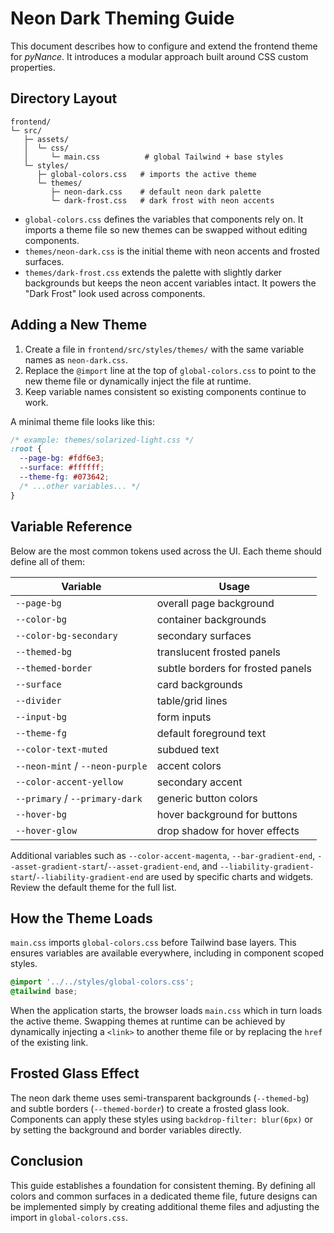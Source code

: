 # Neon Dark Theming Guide

This document describes how to configure and extend the frontend theme for *pyNance*.
It introduces a modular approach built around CSS custom properties.

## Directory Layout

```
frontend/
└─ src/
   ├─ assets/
   │  └─ css/
   │     └─ main.css          # global Tailwind + base styles
   └─ styles/
      ├─ global-colors.css   # imports the active theme
      └─ themes/
         ├─ neon-dark.css    # default neon dark palette
         └─ dark-frost.css   # dark frost with neon accents
```

* `global-colors.css` defines the variables that components rely on. It imports
  a theme file so new themes can be swapped without editing components.
* `themes/neon-dark.css` is the initial theme with neon accents and frosted
  surfaces.
* `themes/dark-frost.css` extends the palette with slightly darker backgrounds
  but keeps the neon accent variables intact. It powers the "Dark Frost" look
  used across components.

## Adding a New Theme

1. Create a file in `frontend/src/styles/themes/` with the same variable names
   as `neon-dark.css`.
2. Replace the `@import` line at the top of `global-colors.css` to point to the
   new theme file or dynamically inject the file at runtime.
3. Keep variable names consistent so existing components continue to work.

A minimal theme file looks like this:

```css
/* example: themes/solarized-light.css */
:root {
  --page-bg: #fdf6e3;
  --surface: #ffffff;
  --theme-fg: #073642;
  /* ...other variables... */
}
```

## Variable Reference

Below are the most common tokens used across the UI. Each theme should define
all of them:

| Variable | Usage |
|----------|-------|
| `--page-bg` | overall page background |
| `--color-bg` | container backgrounds |
| `--color-bg-secondary` | secondary surfaces |
| `--themed-bg` | translucent frosted panels |
| `--themed-border` | subtle borders for frosted panels |
| `--surface` | card backgrounds |
| `--divider` | table/grid lines |
| `--input-bg` | form inputs |
| `--theme-fg` | default foreground text |
| `--color-text-muted` | subdued text |
| `--neon-mint` / `--neon-purple` | accent colors |
| `--color-accent-yellow` | secondary accent |
| `--primary` / `--primary-dark` | generic button colors |
| `--hover-bg` | hover background for buttons |
| `--hover-glow` | drop shadow for hover effects |

Additional variables such as `--color-accent-magenta`, `--bar-gradient-end`,
`--asset-gradient-start`/`--asset-gradient-end`, and
`--liability-gradient-start`/`--liability-gradient-end` are used by specific
charts and widgets. Review the default theme for the full list.

## How the Theme Loads

`main.css` imports `global-colors.css` before Tailwind base layers. This ensures
variables are available everywhere, including in component scoped styles.

```css
@import '../../styles/global-colors.css';
@tailwind base;
```

When the application starts, the browser loads `main.css` which in turn loads the
active theme. Swapping themes at runtime can be achieved by dynamically
injecting a `<link>` to another theme file or by replacing the `href` of the
existing link.

## Frosted Glass Effect

The neon dark theme uses semi-transparent backgrounds (`--themed-bg`) and subtle
borders (`--themed-border`) to create a frosted glass look. Components can apply
these styles using `backdrop-filter: blur(6px)` or by setting the background and
border variables directly.

## Conclusion

This guide establishes a foundation for consistent theming. By defining all
colors and common surfaces in a dedicated theme file, future designs can be
implemented simply by creating additional theme files and adjusting the import in
`global-colors.css`.

